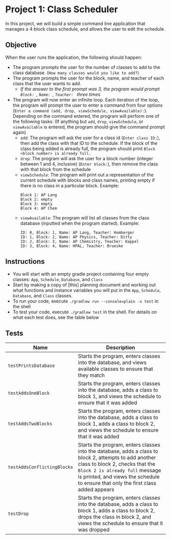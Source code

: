 # Project 1: Class Scheduler
In this project, we will build a simple command line application that manages a 4 block class schedule, and allows the user to edit the schedule.

## Objective
When the user runs the application, the following should happen:
* The program prompts the user for the number of classes to add to the class database. (`How many classes would you like to add?`)
* The program prompts the user for the block, name, and teacher of each class that the user wants to add.
    * *If the answer to the first prompt was 3, the program would prompt `Block: `, `Name: `, `Teacher: ` three times*
* The program will now enter an infinite loop. Each iteration of the loop, the program will prompt the user to enter a command from four options (`Enter a command (add, drop, viewSchedule, viewAvailable):`). Depending on the command entered, the program will perform one of the following tasks: (If anything but `add`, `drop`, `viewSchedule`, or `viewAvailable` is entered, the program should give the command prompt again)
    * `add`: The program will ask the user for a class id (`Enter class ID:`), then add the class with that ID to the schedule. If the block of the class being added is already full, the program should print `Block <block number> is already full.`
    * `drop`: The program will ask the user for a block number (integer between 1 and 4, inclusive) (`Enter block:`), then remove the class with that block from the schedule
    * `viewSchedule`: The program will print out a representation of the current schedule with blocks and class names, printing empty if there is no class in a particular block. Example:
        ```
        Block 1: AP Lang
        Block 2: empty
        Block 3: empty
        Block 4: AP Chem
        ```
    * `viewAvailable`: The program will list all classes from the class database (inputted when the program started). Example:
        ```
        ID: 0, Block: 1, Name: AP Lang, Teacher: Homberger
        ID: 1, Block: 2, Name: AP Physics, Teacher: Ditty
        ID: 2, Block: 3, Name: AP Chemistry, Teacher: Kappel
        ID: 3, Block: 4, Name: HPAL, Teacher: Brueske
        ```

## Instructions
* You will start with an empty gradle project containing four empty classes: `App`, `Schedule`, `Database`, and `Class`
* Start by making a copy of [this] planning document and working out what functions and instance variables you will put in the `App`, `Schedule`, `Database`, and `Class` classes.
* To run your code, execute `./gradlew run --console=plain -x test` in the shell
* To test your code, execute `./gradlew test` in the shell. For details on what each test does, see the table below

## Tests
| Name | Description |
| ---- | ----------- |
| `testPrintsDatabase` | Starts the program, enters classes into the database, and views available classes to ensure that they match |and views the schedule to ensure that it was added
| `testAddsOneBlock` | Starts the program, enters classes into the database, adds a class to block 1, and views the schedule to ensure that it was added | 
| `testAddsTwoBlocks` | Starts the program, enters classes into the database, adds a class to block 1, adds a class to block 2, and views the schedule to ensure that it was added | 
| `testAddsConflictingBlocks` | Starts the program, enters classes into the database, adds a class to block 2, attempts to add another class to block 2, checks that the `Block 2 is already full` message is printed, and views the schedule to ensure that only the first class added appears |
| `testDrop` | Starts the program, enters classes into the database, adds a class to block 1, adds a class to block 2, drops the class in block 2, and views the schedule to ensure that it was dropped | 